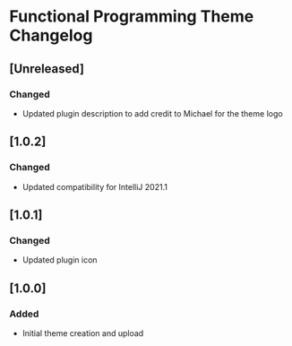 <!-- Keep a Changelog guide -> https://keepachangelog.com -->

# Functional Programming Theme Changelog

## [Unreleased]
### Changed
- Updated plugin description to add credit to Michael for the theme logo
## [1.0.2]
### Changed
- Updated compatibility for IntelliJ 2021.1

## [1.0.1]
### Changed
- Updated plugin icon

## [1.0.0]
### Added
- Initial theme creation and upload
